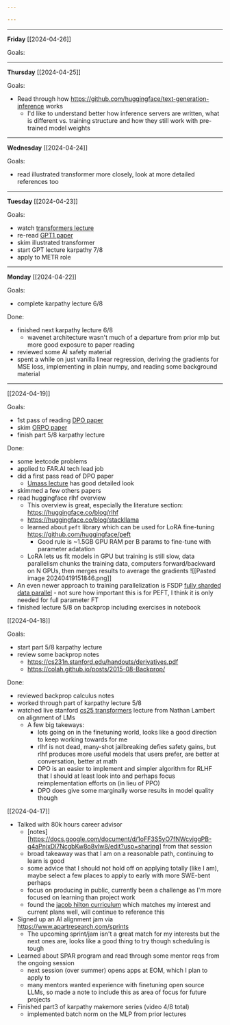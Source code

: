 ```yaml
---

---
```


---

**Friday** [[2024-04-26]]

Goals:

---

**Thursday** [[2024-04-25]]

Goals:
- Read through how https://github.com/huggingface/text-generation-inference works
	- I'd like to understand better how inference servers are written, what is different vs. training structure and how they still work with pre-trained model weights

---

**Wednesday** [[2024-04-24]]

Goals:
- read illustrated transformer more closely, look at more detailed references too

---

**Tuesday** [[2024-04-23]]

Goals:
- watch [transformers lecture](https://www.youtube.com/watch?v=XfpMkf4rD6E&t=618s&ab_channel=StanfordOnline)
- re-read [GPT1 paper](https://s3-us-west-2.amazonaws.com/openai-assets/research-covers/language-unsupervised/language_understanding_paper.pdf)
- skim illustrated transformer
- start GPT lecture karpathy 7/8
- apply to METR role

---

**Monday** [[2024-04-22]]

Goals:
- complete karpathy lecture 6/8

Done:
- finished next karpathy lecture 6/8
	- wavenet architecture wasn't much of a departure from prior mlp but more good exposure to paper reading
- reviewed some AI safety material
- spent a while on just vanilla linear regression, deriving the gradients for MSE loss, implementing in plain numpy, and reading some background material

---

[[2024-04-19]]

Goals:
- 1st pass of reading [DPO paper](https://arxiv.org/pdf/2305.18290.pdf)
- skim [ORPO paper](https://arxiv.org/pdf/2403.07691v2.pdf)
- finish part 5/8 karpathy lecture

Done:
- some leetcode problems
- applied to FAR.AI tech lead job
- did a first pass read of DPO paper
	- [Umass lecture](https://www.youtube.com/watch?v=2dUSoco8r3U&ab_channel=MohitIyyer) has good detailed look
- skimmed a few others papers
- read huggingface rlhf overview
	- This overview is great, especially the literature section: https://huggingface.co/blog/rlhf
	- https://huggingface.co/blog/stackllama
	- learned about `peft` library which can be used for LoRA fine-tuning https://github.com/huggingface/peft
		- Good rule is ~1.5GB GPU RAM per B params to fine-tune with parameter adatation
	- LoRA lets us fit models in GPU but training is still slow, data parallelism chunks the training data, computers forward/backward on N GPUs, then merges results to average the gradients ![[Pasted image 20240419151846.png]]
- An even newer approach to training parallelization is FSDP [fully sharded data parallel](https://pytorch.org/blog/introducing-pytorch-fully-sharded-data-parallel-api/) - not sure how important this is for PEFT, I think it is only needed for full parameter FT
- finished lecture 5/8 on backprop including exercises in notebook

[[2024-04-18]]

Goals:
- start part 5/8 karpathy lecture
- review some backprop notes
	- https://cs231n.stanford.edu/handouts/derivatives.pdf
	- https://colah.github.io/posts/2015-08-Backprop/

Done:
- reviewed backprop calculus notes
- worked through part of karpathy lecture 5/8
- watched live stanford [cs25 transformers](https://web.stanford.edu/class/cs25/) lecture from Nathan Lambert on alignment of LMs
	- A few big takeways:
		- lots going on in the finetuning world, looks like a good direction to keep working towards for me
		- rlhf is not dead, many-shot jailbreaking defies safety gains, but rlhf produces more useful models that users prefer, are better at conversation, better at math
		- DPO is an easier to implement and simpler algorithm for RLHF that I should at least look into and perhaps focus reimplementation efforts on (in lieu of PPO)
		- DPO does give some marginally worse results in model quality though

[[2024-04-17]]

- Talked with 80k hours career advisor
	- [notes][https://docs.google.com/document/d/1oFF3S5yO7fNWcvjggPB-q4aPnjxDl7NcgbKw8o8vlw8/edit?usp=sharing] from that session
	- broad takeaway was that I am on a reasonable path, continuing to learn is good
	- some advice that I should not hold off on applying totally (like I am), maybe select a few places to apply to early with more SWE-bent perhaps
	- focus on producing in public, currently been a challenge as I'm more focused on learning than project work
	- found the [jacob hilton curriculum](https://github.com/jacobhilton/deep_learning_curriculum?tab=readme-ov-file) which matches my interest and current plans well, will continue to reference this
- Signed up an AI alignment jam via https://www.apartresearch.com/sprints
	- The upcoming sprint/jam isn't a great match for my interests but the next ones are, looks like a good thing to try though scheduling is tough
- Learned about SPAR program and read through some mentor reqs from the ongoing session
	- next session (over summer) opens apps at EOM, which I plan to apply to
	- many mentors wanted experience with finetuning open source LLMs, so made a note to include this as area of focus for future projects
- Finished part3 of karpathy makemore series (video 4/8 total)
	- implemented batch norm on the MLP from prior lectures